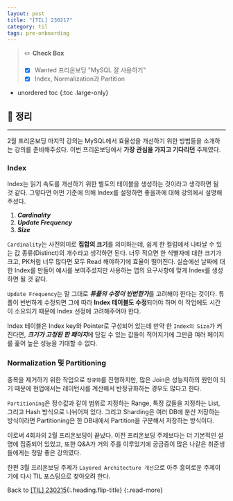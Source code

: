 ```yaml
---
layout: post
title: "[TIL] 230217"
category: til
tags: pre-onboarding
---
```

> ✏️ **Check Box**
>
> * [x] <label>Wanted 프리온보딩 "MySQL 잘 사용하기"</label>
> * [x] <label>Index, Normalization과 Partition</label>

* unordered toc
{:toc .large-only}

## 📌 정리
***

2월 프리온보딩 마지막 강의는 MySQL에서 효율성을 개선하기 위한 방법들을 소개하는 강의를 준비해주셨다. 이번 프리온보딩에서 **가장 관심을 가지고 기다리던** 주제였다.

### Index

Index는 읽기 속도를 개선하기 위한 별도의 테이블을 생성하는 것이라고 생각하면 될 것 같다. 그렇다면 어떤 기준에 의해 Index를 설정하면 좋을까에 대해 강의에서 설명해주셨다.

1. ***Cardinality***
2. ***Update Frequency***
3. ***Size***

`Cardinality`는 사전의미로 **집합의 크기**를 의미하는데, 쉽게 한 컬럼에서 나타날 수 있는 값 종류(Distinct)의 개수라고 생각하면 된다. 너무 적으면 한 식별자에 대한 크기가 크고, PK처럼 너무 많다면 모두 Read 해야하기에 효율이 떨어진다. 실습에선 날짜에 대한 Index를 만들어 예시를 보여주셨지만 사용하는 앱의 요구사항에 맞게 Index를 생성하면 될 것 같다.

`Update Frequency`는 말 그대로 ***튜플의 수정이 빈번한가***를 고려해야 한다는 것이다. 튜플이 빈번하게 수정되면 그에 따라 **Index 테이블도 수정**되어야 하며 이 작업에도 시간이 소요되기 때문에 Index 선정에 고려해주어야 한다.

Index 테이블은 Index key와 Pointer로 구성되어 있는데 만약 한 `Index의 Size`가 커진다면, ***크기가 고정된 한 페이지***에 담길 수 있는 값들이 적어지기에 그만큼 여러 페이지를 훑어 높은 성능을 기대할 수 없다.

### Normalization 및 Partitioning

중복을 제거하기 위한 작업으로 `정규화`를 진행하지만, 많은 Join은 성능저하의 원인이 되기 때문에 현업에서는 레이턴시를 계산해서 반정규화하는 경우도 많다고 한다.

`Partitioning`은 정수값과 같이 범위로 지정하는 Range, 특정 값들을 지정하는 List, 그리고 Hash 방식으로 나뉘어져 있다. 그리고 Sharding은 여러 DB에 분산 저장하는 방식이라면 Partitioning은 한 DB내에서 Partition을 구분해서 저장하는 방식이다.

이로써 4회차의 2월 프리온보딩이 끝났다. 이전 프리온보딩 주제보다는 더 기본적인 설명에 집중되어 있었고, 또한 Q&A가 거의 주를 이루었기에 궁금증이 많은 나같은 취준생들에게는 정말 좋은 강의였다.  

한편 3월 프리온보딩 주제가 `Layered Architecture 개선`으로 아주 흥미로운 주제이기에 다시 TIL 포스팅으로 찾아오려 한다.

Back to [[TIL] 230215](230215-til){:.heading.flip-title}
{:.read-more}